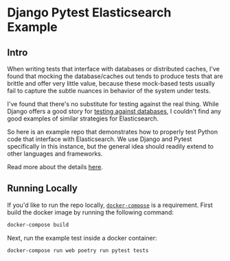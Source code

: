 # Django Pytest Elasticsearch Example

## Intro

When writing tests that interface with databases or distributed caches, I've
found that mocking the database/caches out tends to produce tests that are
brittle and offer very little value, because these mock-based tests usually fail
to capture the subtle nuances in behavior of the system under tests.

I've found that there's no substitute for testing against the real thing. While
Django offers a good story for
[testing against databases](https://docs.djangoproject.com/en/3.0/topics/testing/overview/#the-test-database),
I couldn't find any good examples of similar strategies for Elasticsearch.

So here is an example repo that demonstrates how to properly test Python code
that interface with Elasticsearch. We use Django and Pytest specifically in this
instance, but the general idea should readily extend to other languages and
frameworks.

Read more about the details
[here](https://yanglinzhao.com/posts/test-elasticsearch-in-django).

## Running Locally

If you'd like to run the repo locally,
[`docker-compose`](https://docs.docker.com/compose/install/) is a requirement.
First build the docker image by running the following command:

```sh
docker-compose build
```

Next, run the example test inside a docker container:

```sh
docker-compose run web poetry run pytest tests
```
